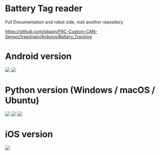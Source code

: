 # Battery Tag reader 

Full Documentation and robot side, visit another repository

https://github.com/sikaxn/FRC-Custom-CAN-Sensor/tree/main/Arduino/Battery_Tracking

# Android version

<img src="img/ui.png" style="max-width:400px; height:auto;" />
<img src="img/ui2.png" style="max-width:400px; height:auto;" />

# Python version (Windows / macOS / Ubuntu)

<img src="img/python.png" style="max-width:400px; height:auto;" />
<img src="img/ubuntu.png" style="max-width:400px; height:auto;" />
<img src="img/mac.webp" style="max-width:400px; height:auto;" />

# iOS version

<img src="img/ios.PNG" style="max-width:400px; height:auto;" />
